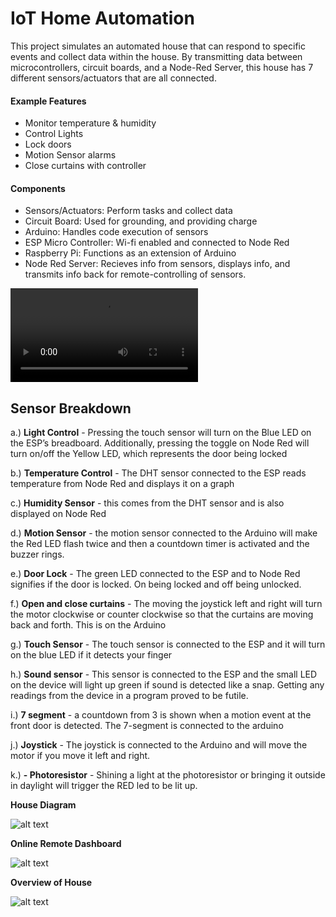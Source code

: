 # IoT Home Automation

This project simulates an automated house that can respond to specific events and collect data within the house. By transmitting data between microcontrollers, circuit boards, and a Node-Red Server, this house has 7 different sensors/actuators that are all connected.

#### Example Features
* Monitor temperature & humidity
* Control Lights
* Lock doors
* Motion Sensor alarms
* Close curtains with controller

#### Components
* Sensors/Actuators: Perform tasks and collect data
* Circuit Board: Used for grounding, and providing charge
* Arduino: Handles code execution of sensors
* ESP Micro Controller: Wi-fi enabled and connected to Node Red
* Raspberry Pi: Functions as an extension of Arduino
 * Node Red Server: Recieves info from sensors, displays info, and transmits info back for remote-controlling of sensors.



![Video Demo](https://github.com/prestondcarroll/portfolio/raw/master/IoT%20Home%20Automation/IoT_House_Demo.mp4)


## **Sensor Breakdown**

a.) **Light Control** - Pressing the touch sensor will turn on the Blue LED on the ESP’s breadboard. Additionally, pressing the toggle on Node Red will turn on/off the Yellow LED, which represents the door being locked

b.) **Temperature Control** - The DHT sensor connected to the ESP reads temperature from Node Red and displays it on a graph

c.) **Humidity Sensor** - this comes from the DHT sensor and is also displayed on Node Red

d.) **Motion Sensor** - the motion sensor connected to the Arduino will make the Red LED flash twice and then a countdown timer is activated and the buzzer rings.

e.) **Door Lock** - The green LED connected to the ESP and to Node Red signifies if the door is locked. On being locked and off being unlocked.

f.) **Open and close curtains** - The moving the joystick left and right will turn the motor clockwise or counter clockwise so that the curtains are moving back and forth. This is on the Arduino

g.) **Touch Sensor** - The touch sensor is connected to the ESP and it will turn on the blue LED if it detects your finger

h.) **Sound sensor** - This sensor is connected to the ESP and the small LED on the device will light up green if sound is detected like a snap. Getting any readings from the device in a program proved to be futile.

i.) **7 segment** - a countdown from 3 is shown when a motion event at the front door is detected. The 7-segment is connected to the arduino

j.) **Joystick** - The joystick is connected to the Arduino and will move the motor if you move it left and right.

k.) **- Photoresistor** - Shining a light at the photoresistor or bringing it outside in daylight will trigger the RED led to be lit up.


**House Diagram**


![alt text](https://raw.githubusercontent.com/prestondcarroll/projects/master/IoT%20Home%20Automation/House_Diagram.png)



**Online Remote Dashboard**

![alt text](https://raw.githubusercontent.com/prestondcarroll/projects/master/IoT%20Home%20Automation/dashboard.png)



**Overview of House**

![alt text](https://raw.githubusercontent.com/prestondcarroll/projects/master/IoT%20Home%20Automation/House_Overview.jpg)
